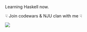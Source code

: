 Learning Haskell now. 

☟ Join codewars & NJU clan with me ☟

[![](https://www.codewars.com/users/Dothion/badges/large)](https://www.codewars.com/r/VXPBZw)
